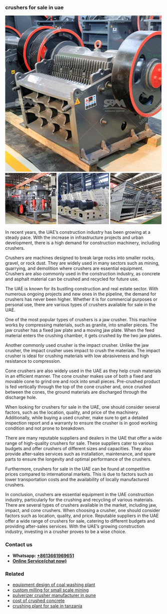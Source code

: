 <h3>crushers for sale in uae</h3><img src='1706768081.jpg' alt=''><p>In recent years, the UAE’s construction industry has been growing at a steady pace. With the increase in infrastructure projects and urban development, there is a high demand for construction machinery, including crushers.</p><p>Crushers are machines designed to break large rocks into smaller rocks, gravel, or rock dust. They are widely used in many sectors such as mining, quarrying, and demolition where crushers are essential equipment. Crushers are also commonly used in the construction industry, as concrete and asphalt material can be crushed and recycled for future use.</p><p>The UAE is known for its bustling construction and real estate sector. With numerous ongoing projects and new ones in the pipeline, the demand for crushers has never been higher. Whether it is for commercial purposes or personal use, there are various types of crushers available for sale in the UAE.</p><p>One of the most popular types of crushers is a jaw crusher. This machine works by compressing materials, such as granite, into smaller pieces. The jaw crusher has a fixed jaw plate and a moving jaw plate. When the feed material enters the crushing chamber, it gets crushed by the two jaw plates.</p><p>Another commonly used crusher is the impact crusher. Unlike the jaw crusher, the impact crusher uses impact to crush the materials. The impact crusher is ideal for crushing materials with low abrasiveness and high resistance to compression.</p><p>Cone crushers are also widely used in the UAE as they help crush materials in an efficient manner. The cone crusher makes use of both a fixed and movable cone to grind ore and rock into small pieces. Pre-crushed product is fed vertically through the top of the cone crusher and, once crushed between the cones, the ground materials are discharged through the discharge hole.</p><p>When looking for crushers for sale in the UAE, one should consider several factors, such as the location, quality, and price of the machinery. Additionally, while buying a used crusher, make sure to get a detailed inspection report and a warranty to ensure the crusher is in good working condition and not prone to breakdown.</p><p>There are many reputable suppliers and dealers in the UAE that offer a wide range of high-quality crushers for sale. These suppliers cater to various budgets and offer crushers of different sizes and capacities. They also provide after-sales services such as installation, maintenance, and spare parts to ensure the longevity and optimal performance of the crushers.</p><p>Furthermore, crushers for sale in the UAE can be found at competitive prices compared to international markets. This is due to factors such as lower transportation costs and the availability of locally manufactured crushers.</p><p>In conclusion, crushers are essential equipment in the UAE construction industry, particularly for the crushing and recycling of various materials. There are several types of crushers available in the market, including jaw, impact, and cone crushers. When choosing a crusher, one should consider factors such as location, quality, and price. Reputable suppliers in the UAE offer a wide range of crushers for sale, catering to different budgets and providing after-sales services. With the UAE’s growing construction industry, investing in a crusher proves to be a wise choice.</p><h3>Contact us</h3><ul><li><strong>Whatsapp:&nbsp;<a href="https://wa.me/8613661969651">+8613661969651</a></strong></li><li><a href="https://swt.shibang-china.com/?git&amp;zhl&amp;crushers for sale in uae"><strong>Online Service(chat now)</strong></a></li></ul><h3>Related</h3><ul><li><a href='equipment design of coal washing plant.md'>equipment design of coal washing plant</a></li><li><a href='custom milling for small scale mining.md'>custom milling for small scale mining</a></li><li><a href='pulverizer crusher manufacturer in pune.md'>pulverizer crusher manufacturer in pune</a></li><li><a href='cost of crushed concrete.md'>cost of crushed concrete</a></li><li><a href='crushing plant for sale in tanzania.md'>crushing plant for sale in tanzania</a></li></ul>
